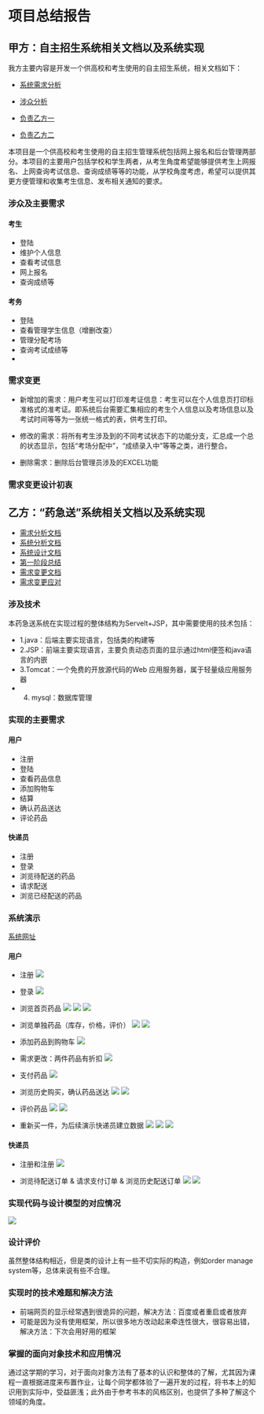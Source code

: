 # 项目总结报告

## 甲方：自主招生系统相关文档以及系统实现

我方主要内容是开发一个供高校和考生使用的自主招生系统，相关文档如下：

* [系统需求分析](https://github.com/yilinglou/OO/blob/master/homework2/%E4%BD%9C%E4%B8%9A%E4%BA%8C--%E7%B3%BB%E7%BB%9F%E9%9C%80%E6%B1%82%E5%88%86%E6%9E%90.md) 
* [涉众分析](https://github.com/yilinglou/OO/blob/master/homework3/%E4%BD%9C%E4%B8%9A%E4%B8%89--%E6%B6%89%E4%BC%97%E5%88%86%E6%9E%90.md)

* [负责乙方一](https://github.com/liberion1994/oo)
* [负责乙方二](https://github.com/pkumercury/oo)


本项目是一个供高校和考生使用的自主招生管理系统包括网上报名和后台管理两部分。本项目的主要用户包括学校和学生两者，从考生角度希望能够提供考生上网报名、上网查询考试信息、查询成绩等等的功能，从学校角度考虑，希望可以提供其更方便管理和收集考生信息、发布相关通知的要求。


### 涉众及主要需求
#### 考生  ####
- 登陆
- 维护个人信息
- 查看考试信息
- 网上报名
- 查询成绩等
#### 考务 ####
- 登陆
- 查看管理学生信息（增删改查）
- 管理分配考场
- 查询考试成绩等
- 
### 需求变更

- 新增加的需求：用户考生可以打印准考证信息：考生可以在个人信息页打印标准格式的准考证。即系统后台需要汇集相应的考生个人信息以及考场信息以及考试时间等等为一张统一格式的表，供考生打印。

- 修改的需求：将所有考生涉及到的不同考试状态下的功能分支，汇总成一个总的状态显示，包括“考场分配中”，“成绩录入中”等等之类，进行整合。

- 删除需求：删除后台管理员涉及的EXCEL功能

### 需求变更设计初衷



## 乙方：“药急送”系统相关文档以及系统实现
* [需求分析文档](https://github.com/yilinglou/OO/blob/master/homework4/%E4%BD%9C%E4%B8%9A%E5%9B%9B--%E9%9C%80%E6%B1%82%E6%8A%A5%E5%91%8A.md)
* [系统分析文档](https://github.com/yilinglou/OO/blob/master/homework5/%E4%BD%9C%E4%B8%9A%E4%BA%94--%E7%B3%BB%E7%BB%9F%E5%88%86%E6%9E%90.md) 
* [系统设计文档](https://github.com/yilinglou/OO/blob/master/homework6/%E4%BD%9C%E4%B8%9A%E5%85%AD--%E7%B3%BB%E7%BB%9F%E8%AE%BE%E8%AE%A1.md)
* [第一阶段总结](https://github.com/yilinglou/OO/blob/master/homework7/%E7%AC%AC%E4%B8%80%E9%98%B6%E6%AE%B5%E6%80%BB%E7%BB%93%E6%8A%A5%E5%91%8A.md)
* [需求变更文档](https://github.com/wcl199343/OO-Course/blob/master/%E4%BD%9C%E4%B8%9A8%EF%BC%9A%E9%9C%80%E6%B1%82%E5%8F%98%E6%9B%B4.md)
* [需求变更应对](https://github.com/yilinglou/OO/blob/master/homework9/%E9%9C%80%E6%B1%82%E5%8F%98%E6%9B%B4%E5%BA%94%E5%AF%B9%E6%96%87%E6%A1%A3.md)


### 涉及技术
本药急送系统在实现过程的整体结构为Servelt+JSP，其中需要使用的技术包括：
* 1.java：后端主要实现语言，包括类的构建等
* 2.JSP：前端主要实现语言，主要负责动态页面的显示通过html便签和java语言的内嵌
* 3.Tomcat：一个免费的开放源代码的Web 应用服务器，属于轻量级应用服务器
* 4. mysql：数据库管理


### 实现的主要需求
#### 用户 ####
- 注册
- 登陆
- 查看药品信息
- 添加购物车
- 结算
- 确认药品送达
- 评论药品


#### 快递员 ####
- 注册
- 登录
- 浏览待配送的药品
- 请求配送
- 浏览已经配送的药品


### 系统演示

[系统网址](http://162.105.30.149:8080/shopping/index.jsp)


#### 用户
* 注册
![](pic/report/用户注册1.png)

* 登录
![](pic/report/用户登录1.png)

* 浏览首页药品
![](pic/report/浏览1.png)
![](pic/report/浏览2.png)
![](pic/report/浏览3.png)

* 浏览单独药品（库存，价格，评价）
![](pic/report/药品1.png)
![](pic/report/药品2.png)

 
* 添加药品到购物车 
![](pic/report/药品3.png)

* 需求更改：两件药品有折扣
![](pic/report/购买1.png)

* 支付药品
![](pic/report/购买1.png)

* 浏览历史购买，确认药品送达
![](pic/report/历史1.png)
![](pic/report/历史2.png)

* 评价药品
![](pic/report/评价1.png)
![](pic/report/评价2.png)


* 重新买一件，为后续演示快递员建立数据
![](pic/report/再买1.png)
![](pic/report/再买2.png)
![](pic/report/再买3.png)


#### 快递员
* 注册和注册
![](pic/report/快递员登陆1.png)

* 浏览待配送订单 & 请求支付订单 & 浏览历史配送订单
![](pic/report/配送1.png)
![](pic/report/配送2.png)


### 实现代码与设计模型的对应情况

![](pic/report/class.png)

### 设计评价
虽然整体结构相近，但是类的设计上有一些不切实际的构造，例如order manage system等，总体来说有些不合理。


### 实现时的技术难题和解决方法
* 前端网页的显示经常遇到很诡异的问题，解决方法：百度或者重启或者放弃
* 可能是因为没有使用框架，所以很多地方改动起来牵连性很大，很容易出错， 解决方法：下次会用好用的框架

### 掌握的面向对象技术和应用情况
通过这学期的学习，对于面向对象方法有了基本的认识和整体的了解，尤其因为课程一直根据进度来布置作业，让每个同学都体验了一遍开发的过程，将书本上的知识用到实际中，受益匪浅；此外由于参考书本的风格区别，也提供了多种了解这个领域的角度。
